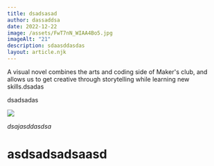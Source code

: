 ```yaml
---
title: dsadsasad
author: dassaddsa
date: 2022-12-22
image: /assets/FwT7nN_WIAA4Bo5.jpg
imageAlt: "21"
description: sdaasddasdas
layout: article.njk
---
```


A visual novel combines the arts and coding side of Maker's club, and allows us to get creative through storytelling while learning new skills.dsadas

dsadsadas

_![](/assets/FwT7nN_WIAA4Bo5.jpg)_

_dsajasddasdsa_

# asdsadsadsaasd
